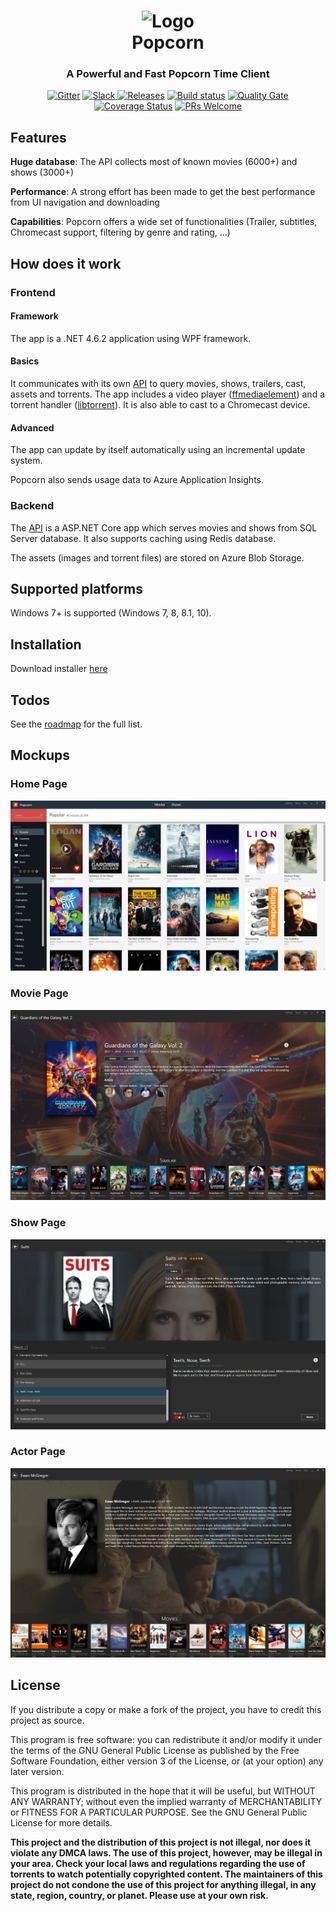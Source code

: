 <h1 align="center">
  <img src="https://raw.githubusercontent.com/bbougot/Popcorn/master/Popcorn/icon.ico" height="128" width="128" alt="Logo" />
  <br />
  Popcorn
</h1>

<h3 align="center">A Powerful and Fast Popcorn Time Client</h3>

<div align="center">
  
  [![Gitter](https://img.shields.io/badge/Gitter-Join%20Chat-green.svg?style=flat-square)](https://gitter.im/popcorn-app/popcorn) <a href="https://popcorn-slack.azurewebsites.net" target="_blank">
    <img alt="Slack" src="http://popcorn-slack.azurewebsites.net/badge.svg">
  </a>
   [![Releases](https://img.shields.io/github/release/bbougot/Popcorn.svg)](https://github.com/bbougot/Popcorn/releases)
  [![Build status](https://ci.appveyor.com/api/projects/status/mjnfwck6otg9c5wj/branch/master?svg=true)](https://ci.appveyor.com/project/bbougot/popcorn/branch/master)
  [![Quality Gate](https://sonarcloud.io/api/badges/gate?key=Popcorn)](https://sonarcloud.io/dashboard?id=Popcorn)
  [![Coverage Status](https://coveralls.io/repos/github/bbougot/Popcorn/badge.svg?branch=master)](https://coveralls.io/github/bbougot/Popcorn?branch=master) 
  <a target="_blank" href="https://github.com/bbougot/Popcorn/pulls">
    <img src="https://img.shields.io/badge/PRs-welcome-brightgreen.svg" alt="PRs Welcome" />
  </a>
  
</div>

## Features

**Huge database**: The API collects most of known movies (6000+) and shows (3000+)

**Performance**: A strong effort has been made to get the best performance from UI navigation and downloading

**Capabilities**: Popcorn offers a wide set of functionalities (Trailer, subtitles, Chromecast support, filtering by genre and rating, ...)

## How does it work

### Frontend
#### Framework
The app is a .NET 4.6.2 application using WPF framework. 

#### Basics
It communicates with its own [API](https://github.com/bbougot/PopcornAPI) to query movies, shows, trailers, cast, assets and torrents.
The app includes a video player ([ffmediaelement](https://github.com/unosquare/ffmediaelement)) and a torrent handler ([libtorrent](https://github.com/bbougot/libtorrent-net)). It is also able to cast to a Chromecast device.

#### Advanced
The app can update by itself automatically using an incremental update system.

Popcorn also sends usage data to Azure Application Insights.

### Backend
The [API](https://github.com/bbougot/PopcornAPI) is a ASP.NET Core app which serves movies and shows from SQL Server database.
It also supports caching using Redis database.

The assets (images and torrent files) are stored on Azure Blob Storage.

## Supported platforms
Windows 7+ is supported (Windows 7, 8, 8.1, 10).

## Installation
Download installer [here](https://github.com/bbougot/Popcorn/releases/download/v3.5.0/PopcornInstaller.exe) 

## Todos
See the [roadmap](https://github.com/bbougot/Popcorn/projects/1) for the full list.

## Mockups

### Home Page
![Home Page](https://github.com/bbougot/Popcorn/blob/master/Screenshots/Screen1.jpg)

### Movie Page
![Movie Page](https://github.com/bbougot/Popcorn/blob/master/Screenshots/Screen2.jpg)

### Show Page
![Show Page](https://github.com/bbougot/Popcorn/blob/master/Screenshots/Screen3.jpg)

### Actor Page
![Show Page](https://github.com/bbougot/Popcorn/blob/master/Screenshots/Screen4.jpg)

## License
If you distribute a copy or make a fork of the project, you have to credit this project as source.

This program is free software: you can redistribute it and/or modify it under the terms of the GNU General Public License as published by the Free Software Foundation, either version 3 of the License, or (at your option) any later version.

This program is distributed in the hope that it will be useful, but WITHOUT ANY WARRANTY; without even the implied warranty of MERCHANTABILITY or FITNESS FOR A PARTICULAR PURPOSE. See the GNU General Public License for more details.

**This project and the distribution of this project is not illegal, nor does it violate any DMCA laws. The use of this project, however, may be illegal in your area. Check your local laws and regulations regarding the use of torrents to watch potentially copyrighted content. The maintainers of this project do not condone the use of this project for anything illegal, in any state, region, country, or planet. Please use at your own risk.**
